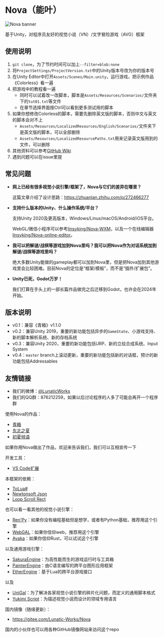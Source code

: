 # Nova（能叶）

![Nova banner](https://github.com/Lunatic-Works/Nova/wiki/img/nova_banner.png)

基于Unity，对程序员友好的视觉小说（VN）/文字冒险游戏（AVG）框架

## 使用说明

1. `git clone`，为了节约时间可以加上`--filter=blob:none`
2. 将`ProjectSettings/ProjectVersion.txt`中的Unity版本号改为你的版本号
3. 在Unity Editor中打开`Assets/Scenes/Main.unity`，运行游戏，把示例作品《Colorless》看一遍
4. 把游戏中的教程看一遍
    * 同时可以试着改一改脚本，脚本是`Assets/Resources/Scenarios/`文件夹下的`tut01.txt`等文件
    * 在章节选择界面按Ctrl可以看到更多测试用的脚本
5. 如果你想修改Colorless的脚本，需要先删除英文版的脚本，否则中文与英文的脚本会对不上
    * `Assets/Resources/LocalizedResources/English/Scenarios/`文件夹下是英文版的脚本，可以全部删除
    * `Assets/Resources/LocalizedResourcePaths.txt`用来记录英文版用到的文件，可以删除
6. 其他资料可以参考[GitHub Wiki](https://github.com/Lunatic-Works/Nova/wiki/)
7. 遇到问题可以在issue里提

## 常见问题

* **网上已经有很多视觉小说引擎/框架了，Nova与它们的差异在哪里？**

    这篇文章介绍了设计思路：https://zhuanlan.zhihu.com/p/272466277

* **支持什么版本的Unity、什么操作系统/平台？**

    支持Unity 2020及更高版本，Windows/Linux/macOS/Android/iOS平台。

    WebGL/微信小程序可以参考[linsyking/Nova-WXM](https://github.com/linsyking/Nova-WXM)，以及一个在线编辑器[linsyking/Nova-online-editor](https://github.com/linsyking/Nova-online-editor)。

* **我可以把解谜/战棋等游戏加到Nova里吗？我可以把Nova作为对话系统加到解谜/战棋等游戏里吗？**

    绝大多数Unity能做的gameplay都可以加到Nova里，但是把Nova加到其他游戏里会比较困难。目前Nova的定位是“框架/模板”，而不是“插件/扩展包”。

* **Unity已死，Godot万岁！**

    我们打算在手头上的一部长篇作品做完之后迁移到Godot，也许会在2024年开始。

## 版本说明

* v0.1：兼容《青箱》v1.1.0
* v0.2：兼容Unity 2019，重要的新功能包括异步的`GameState`、小游戏支持、新的脚本解析系统、新的存档系统
* v0.3：兼容Unity 2020，重要的新功能包括URP、新的立绘合成系统、Input System
* v0.4：`master` branch上滚动更新，重要的新功能包括新的对话框，预计的新功能包括Addressables

## 友情链接

* 我们的微博：[@LunaticWorks](https://weibo.com/LunaticWorks)
* 我们的QQ群：876212259，如果以后讨论程序的人多了可能会再开一个程序群

使用Nova的作品：

* [青箱](https://store.steampowered.com/app/1131740)
* [东北之夏](https://store.steampowered.com/app/2121360)
* [初夏倾语](https://store.steampowered.com/app/2075410)

如果你用Nova做出了作品，欢迎来告诉我们，我们可以互相宣传一下

开发工具：

* [VS Code扩展](https://github.com/Lunatic-Works/vscode-nova-script)

本框架的依赖：

* [ToLua#](https://github.com/topameng/tolua)
* [Newtonsoft Json](https://docs.unity3d.com/Packages/com.unity.nuget.newtonsoft-json@3.0/manual/index.html)
* [Loop Scroll Rect](https://github.com/qiankanglai/LoopScrollRect)

也可以看一看其他的视觉小说引擎：

* [Ren'Py](https://github.com/renpy/renpy)：如果你没有编程基础但是想学，或者有Python基础，推荐用这个引擎
* [WebGAL](https://github.com/MakinoharaShoko/WebGAL)：如果你信仰web，推荐用这个引擎
* [Ayaka](https://github.com/Uni-Gal/Ayaka)：如果你信仰Rust，可以试试这个引擎

以及通用游戏引擎：

* [SakuraEngine](https://github.com/SakuraEngine/SakuraEngine)：为高性能而生的游戏运行时与工具箱
* [PainterEngine](https://github.com/matrixcascade/PainterEngine)：由C语言编写的跨平台图形应用框架
* [EtherEngine](https://github.com/EtherProject/EtherEngine)：基于Lua的跨平台游戏接口

以及

* [UniGal](https://github.com/Uni-Gal/UniGal-Script)：为了解决各家视觉小说引擎的碎片化问题，而定义的通用脚本格式
* [Yukimi Script](https://github.com/Strrationalism/YukimiScript)：为描述视觉小说而设计的领域专用语言

国内镜像（随缘更新）：

* https://gitee.com/Lunatic-Works/Nova

国内的小伙伴也可以用各种GitHub镜像网站来访问这个repo
